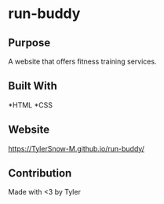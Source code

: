 # run-buddy

## Purpose
A website that offers fitness training services.

## Built With 
*HTML
*CSS

## Website 
https://TylerSnow-M.github.io/run-buddy/

## Contribution 
Made with <3 by Tyler
